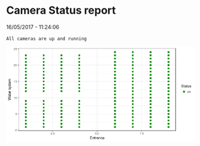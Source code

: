 Camera Status report
================
16/05/2017 - 11:24:06

    All cameras are up and running

![](camreport_files/figure-markdown_github/unnamed-chunk-2-1.png)
